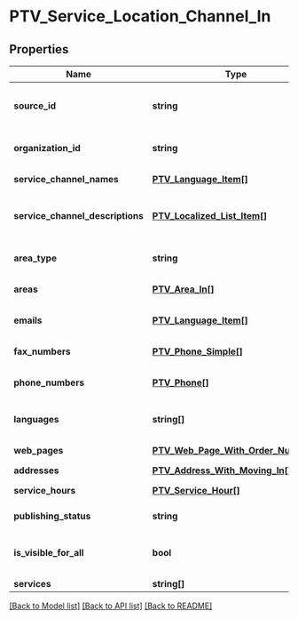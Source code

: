 # PTV_Service_Location_Channel_In

## Properties
Name | Type | Description | Notes
------------ | ------------- | ------------- | -------------
**source_id** | **string** | External system identifier for this service channel. User needs to be logged in to be able to get/set value. | [optional] 
**organization_id** | **string** | PTV organization identifier of organization responsible for this channel. | 
**service_channel_names** | [**PTV_Language_Item[]**](PTV_Language_Item.md) | List of localized service channel names. (Max.Length: 100). | 
**service_channel_descriptions** | [**PTV_Localized_List_Item[]**](PTV_Localized_List_Item.md) | List of localized service channel descriptions. (Max.Length: 150 ShortDescription). (Max.Length: 2500 Description). | 
**area_type** | **string** | Area type (WholeCountry, WholeCountryExceptAlandIslands, AreaType). | [optional] 
**areas** | [**PTV_Area_In[]**](PTV_Area_In.md) | List of areas. List can contain different types of areas. | [optional] 
**emails** | [**PTV_Language_Item[]**](PTV_Language_Item.md) | List email addresses for the service channel. (Max.Length: 100). | [optional] 
**fax_numbers** | [**PTV_Phone_Simple[]**](PTV_Phone_Simple.md) | Service location contact fax numbers. | [optional] 
**phone_numbers** | [**PTV_Phone[]**](PTV_Phone.md) | List of phone numbers for the service channel. Includes also fax numbers. | [optional] 
**languages** | **string[]** | List of languages the service channel is available in (two letter language code). | 
**web_pages** | [**PTV_Web_Page_With_Order_Number[]**](PTV_Web_Page_With_Order_Number.md) | List of service channel web pages. | [optional] 
**addresses** | [**PTV_Address_With_Moving_In[]**](PTV_Address_With_Moving_In.md) | List of visiting addresses. | 
**service_hours** | [**PTV_Service_Hour[]**](PTV_Service_Hour.md) | List of service channel service hours. | [optional] 
**publishing_status** | **string** | Service channel publishing status. Values: Draft or Published. | 
**is_visible_for_all** | **bool** | Indicates if channel can be used (referenced within services) by other users from other organizations. | [optional] 
**services** | **string[]** | List of related services (GUID). | [optional] 

[[Back to Model list]](../README.md#documentation-for-models) [[Back to API list]](../README.md#documentation-for-api-endpoints) [[Back to README]](../README.md)


